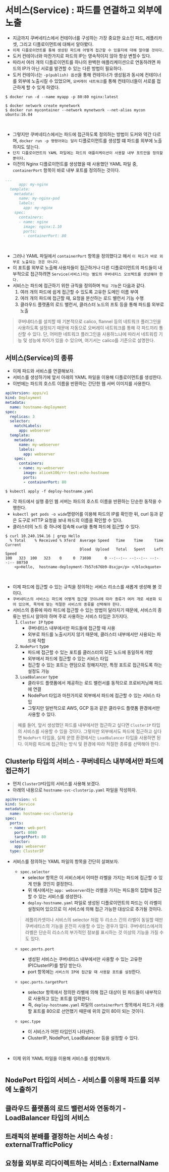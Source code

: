 # 서비스(Service) : 파드를 연결하고 외부에 노출
- 지금까지 쿠버네티스에서 컨테이너를 구성하는 가장 중요한 요소인 파드, 레플리카셋, 그리고 디플로이먼트에 대해서 알아봤다.
- `이제 디플로이먼트를 통해 생성된 파드에 어떻게 접근할 수 있을지에 대해 알아볼 것이다.`
- 도커 컨테이너와 마찬가지로 파드의 IP는 영속적이지 않아 항상 변할수 있다.
- 따라서 여러 개의 디플로이먼트를 하나의 완벽한 애플리케이션으로 연동하려면 파드의 IP가 아닌 서로를 발견할 수 있는 다른 방법이 필요하다.
- 도커 컨테이너는 `-p(publish) 옵션`을 통해 컨테이너가 생성됨과 동시에 컨테이너를 외부에 노출시킬 수 있었으며, `오버레이 네트워크`를 통해 컨테이너들이 서로를 접근하게 할 수 있게 하였다.
```
$ docker run -d --name myapp -p 80:80 nginx:latest

$ docker network create mynetwork
$ docker run mycontainer --network mynetwork --net-alias mycon ubuntu:16.04
```

<br>

- 그렇지만 쿠버네티스에서는 파드에 접근하도록 정의하는 방법이 도커와 약간 다르며, `docker run -p 명령어와는 달리` 디플로이먼트를 생성할 떄 파드를 외부에 노출하지도 않는다.
- `단지 디플로이먼트의 YAML 파일에는 파드의 애플리케이션이 사용할 내부 포트만을 정의할 뿐이다.`
- 이전의 Nginx 디플로이먼트를 생성했을 때 사용했던 YAML 파일 중, `containerPort` 항목이 바로 내부 포트를 정의하는 것이다.
```yaml
...
      app: my-nginx
  template:
    metadata:
      name: my-nginx-pod
      labels:
        app: my-nginx
    spec:
      containers:
      - name: nginx
        image: nginx:1.10
        ports:
        - containerPort: 80
```

<br>

- 그러나 YAML 파일에서 `containerPort` 항목을 정의했다고 해서 `이 파드가 바로 외부로 노출되는 것은 아니다.`
- 이 포트를 외부로 노출해 사용자들이 접근하거나 다른 디플로이먼트의 파드들이 내부적으로 접근하려면 `Service(서비스)라는 별도의 쿠버네티스 오브젝트를 생성해야 한다.`
- 서비스는 파드에 접근하기 위한 규칙을 정의하며 `핵심 기능`은 다음과 같다.
    1. 여러 개의 파드에 쉽게 접근할 수 있도록 고유한 도메인 이름 부여
    2. 여러 개의 파드에 접근할 때, 요청을 분산하는 로드 밸런서 기능 수행
    3. 클라우드 플랫폼의 로드 밸런서, 클러스터 노드의 프토 등을 통해 파드를 외부로 노출


> 쿠버네티스를 설치할 때 기본적으로 calico, flannel 등의 네트워크 플러그인을 사용하도록 설정되기 때문에 자동으로 오버레이 네트워크를 통해 각 파드끼리 통신할 수 있다. 단, 어떠한 네트워크 플러그인을 사용하느냐에 따라서 네트워킹 기능 및 성능에 차이가 있을 수 있으며, 여기서는 calico를 기준으로 설명한다.


## 서비스(Service)의 종류
- 이제 파드와 서비스를 연결해보자.
- 서비스를 생성하기에 앞서 아래의 YAML 파일을 이용해 디플로이먼트를 생성한다.
- 이번에는 파드의 호스트 이름을 반환하는 간단한 웹 서버 이미지를 사용한다.
```yaml
apiVersion: apps/v1
kind: Deployment
metadata:
  name: hostname-deployment
spec:
  replicas: 3
  selector:
    matchLabels:
      app: webserver
  template:
    metadata:
      name: my-webserver
      labels:
        app: webserver
    spec:
      containers:
      - name: my-webserver
        image: alicek106/rr-test:echo-hostname
        ports:
        - containerPort: 80
```
```
$ kubectl apply -f deploy-hostname.yaml
```
- 각 파드에서 실행 중인 웹 서버는 파드의 호스트 이름을 반환하는 단순한 동작을 수행한다.
- `kubectl get pods -o wide`명령어를 이용해 파드의 IP를 확인한 뒤, curl 등과 같은 도구로 HTTP 요청을 보내 파드의 이름을 확인할 수 있다.
- 클러스터의 노드 중 하나에 접속해 curl을 통해 파드에 접근할 수 있다.
```
$ curl 10.240.194.16 | grep Hello
  % Total    % Received % Xferd  Average Speed   Time    Time     Time  Current
                                 Dload  Upload   Total   Spent    Left  Speed
100   323  100   323    0     0  71698      0 --:--:-- --:--:-- --:--:-- 80750
	<p>Hello,  hostname-deployment-7b57c676b9-8sxjp</p>	</blockquote>
```


<br>

- 이제 파드에 접근할 수 있는 규칙을 정의하는 서비스 리소스를 새롭게 생성해 볼 것이다.
- `쿠버네티스의 서비스는 파드에 어떻게 접근할 것이냐에 따라 종류가 여러 개로 세분화 되어 있으며, 목적에 맞는 적절한 서비스의 종류를 선택해야 한다.`
- 서비스의 종류에 따라 파드에 접근할 수 있는 방법이 달라지기 때문에, 서비스의 종류는 반드시 알아야 하며 주로 사용하는 서비스 타입은 3가지다.
    1. `Cluster IP` type 
        - 쿠버네티스 내부에서만 파드들에 접근할 때 사용
        - 외부로 파드를 노출시키지 않기 때문에, 클러스터 내부에서만 사용되는 파드에 적합
    2. `NodePort` type
        - 파드에 접근할 수 있는 포트를 클러스터의 모든 노드에 동일하게 개방
        - 외부에서 파드에 접근할 수 있는 서비스 타입
        - 접근할 수 있는 포트는 랜덤으로 정해지지만, 특정 포트로 접근하도록 하는 설정도 가능
    3. `LoadBalancer` type
        - 클라우드 플랫폼에서 제공하는 로드 밸런서를 동적으로 프로비저닝해 파드에 연결
        - NodePort 타입과 마찬가지로 외부에서 파드에 접근할 수 있는 서비스 타입
        - 그렇지만 일반적으로 AWS, GCP 등과 같은 클라우드 플랫폼 환경에서만 사용할 수 있다.


> 예를 들어, 앞서 생성했던 파드를 내부에서만 접근하고 싶다면 `ClusterIP` 타입의 서비스를 사용할 수 있을 것이다. 그렇지만 외부에서도 파드에 접근하고 싶다면 `NodePort` 타입을, 실제 운영 환경에서는 `LoadBalancer` 타입을 사용하면 된다. 이처럼 파드에 접근하는 방식 및 환경에 따라 적절한 종류를 선택해야 한다.




## ClusterIp 타입의 서비스 - 쿠버네티스 내부에서만 파드에 접근하기
- 먼저 `ClusterIP`타입의 서비스를 사용해 보겠다.
- 아래의 내용으로 `hostname-svc-clusterip.yaml` 파일을 작성하자.
```yaml
apiVersion: v1
kind: Service
metadata:
  name: hostname-svc-clusterip
spec:
  ports:
  - name: web-port
    port: 8080
    targetPort: 80
  selector:
    app: webserver
  type: ClusterIP
```
- 서비스를 정의하는 YAML 파일의 항목을 간단히 살펴보자.
    - `spec.selector` 
        - selector 항목은 이 서비스에서 어떠한 라벨을 가지는 파드에 접근할 수 있게 만들 것인지 결정한다. 
        - 위 예시에서는 `app: webserver`라는 라벨을 가지는 파드들의 집합에 접근할 수 있는 서비스를 생성한다. 
        - `deploy-hostname.yaml` 파일로 생성된 디플로이먼트의 파드는 이 라벨이 설정되어 있으므로 이 서비스에 의해 접근 가능한 대상으로 추가될 것이다.
    > 레플리카셋이나 서비스의 selector 처럼 두 리소스 간의 라벨이 동일할 때만 쿠버네티스의 기능을 온전히 사용할 수 있는 경우가 많다. 쿠버네티스에서의 라벨은 단순히 리소스의 부가적인 정보를 표시하는 것 이상의 기능을 가질 수도 있다.

    - `spec.ports.port`
        - 생성된 서비스는 쿠버네티스 내부에서만 사용할 수 있는 고유한 IP(ClusterIP)를 할당 받는다.
        - port 항목에는 `서비스의 IP에 접근할 때 사용할 포트를 설정`한다.

    - `spec.ports.targetPort`
        - selector 항목에서 정의한 라벨에 의해 접근 대상이 된 파드들이 내부적으로 사용하고 있는 포트를 입력한다.
        - 즉, `deploy-hostname.yaml` 파일의 `containerPort` 항목에서 파드가 사용할 포트를 80으로 선언했기 때문에 위의 값이 80이 되는 것이다.

    - `spec.type`
        - 이 서비스가 어떤 타입인지 나타낸다.
        - ClusterIP, NodePort, LoadBalancer 등을 설정할 수 있다.



<br>

- 이제 위의 YAML 파일을 이용해 서비스를 생성해보자.
```

```
 

## NodePort 타입의 서비스 - 서비스를 이용해 파드를 외부에 노출하기
## 클라우드 플랫폼의 로드 밸런서와 연동하기 - LoadBalancer 타입의 서비스
## 트래픽의 분배를 결정하는 서비스 속성 : externalTrafficPolicy
## 요청을 외부로 리다이렉트하는 서비스 : ExternalName